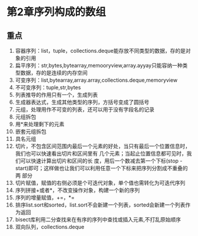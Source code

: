 # 第2章序列构成的数组
## 重点
1. 容器序列：list，tuple，collections.deque能存放不同类型的数据，存的是对象的引用       
2. 扁平序列：str,bytes,bytearray,memooryview,array.ayyay只能容纳一种类型数据，存的是连续的内存空间
3. 可变序列：list,bytearray,array.array,collections.deque,memoryview
4. 不可变序列：tuple,str,bytes
5. 列表推导的作用只有一个，生成列表
6. 生成器表达式，生成其他类型的序列，方括号变成了圆括号
7. 元组，处理用作不可变的列表，还可以用于没有字段名的记录
8. 元组拆包
9. 用*来处理剩下的元素
10. 嵌套元组拆包
11. 具名元组
12. 切片，不包含区间范围内最后一个元素的好处，当只有最后一个位置信息时，我们也可以快速看出切片和区间里有 几个元素；当起止位置信息都可见时，我们可以快速计算出切片和区间的长 度，用后一个数减去第一个下标(stop - start)即可；这样做也让我们可以利用任意一个下标来把序列分割成不重叠的两 部分
13. 切片赋值，赋值的右侧必须是个可迭代对象，单个值也需转化为可迭代序列
14. 序列拼接+或者*，不改变操作对象，构建一个新的序列
15. 序列的增量赋值，+=，*=
16. 排序list.sort和sorted，list.sort不会新建一个列表，sorted会新建一个列表作为返回
17. bisect库利用二分查找来在有序的序列中查找或插入元素,不打乱原始顺序
18. 双向队列，collections.deque